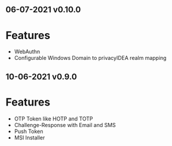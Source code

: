 ## 06-07-2021 v0.10.0

# Features
* WebAuthn
* Configurable Windows Domain to privacyIDEA realm mapping


## 10-06-2021 v0.9.0

# Features
* OTP Token like HOTP and TOTP
* Challenge-Response with Email and SMS
* Push Token
* MSI Installer
